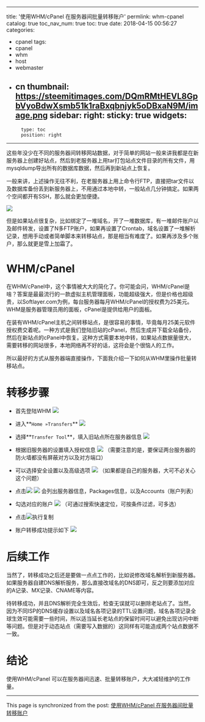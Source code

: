 
---
title: '使用WHM/cPanel 在服务器间批量转移账户'
permlink: whm-cpanel
catalog: true
toc_nav_num: true
toc: true
date: 2018-04-15 00:56:27
categories:
- cpanel
tags:
- cpanel
- whm
- host
- webmaster
- cn
thumbnail: https://steemitimages.com/DQmRMtHEVL8GpbVyoBdwXsmb51k1raBxqbnjyk5oDBxaN9M/image.png
sidebar:
    right:
        sticky: true
widgets:
    -
        type: toc
        position: right
---


这些年没少在不同的服务器间转移网站数据，对于简单的网站一般来讲我都是在新服务器上创建好站点，然后到老服务器上用tar打包站点文件目录的所有文件，用mysqldump导出所有的数据库数据，然后再到新站点上恢复。

一般来讲，上述操作无往不利，在老服务器上用上命令行FTP，直接把tar文件以及数据库备份丢到新服务器上，不用通过本地中转，一般站点几分钟搞定。如果两个空间都开有SSH，那么就会更加便捷。

![](https://steemitimages.com/DQmRMtHEVL8GpbVyoBdwXsmb51k1raBxqbnjyk5oDBxaN9M/image.png)

但是如果站点很复杂，比如绑定了一堆域名，开了一堆数据库，有一堆邮件账户以及邮件转发，设置了N多FTP账户，如果再设置了Crontab，域名设置了一堆解析记录，想用手动或者简单脚本来转移站点，那是相当有难度了。如果再涉及多个账户，那么就更是雪上加霜了。

# WHM/cPanel

在WHM/cPanel中，这个事情被大大的简化了。你可能会问，WHM/cPanel是啥？答案是最最流行的一款虚拟主机管理面板，功能超级强大，但是价格也超级贵，以Softlayer.com为例，每台服务器每月WHM/cPanel的授权费为25美元。WHM是服务器管理员用的面板，cPanel是提供给用户的面板。

在装有WHM/cPanel主机之间转移站点，是很容易的事情，毕竟每月25美元软件授权费交着呢。一种方式是我们登陆旧站的cPanel，然后生成并下载全站备份，然后在新站点的cPanel中恢复。这种方式需要本地中转，如果站点数据量很大，需要转移的网站很多，本地网络再不好的话，这将会是个很恼人的工作。

所以最好的方式从服务器端直接操作，下面我介绍一下如何从WHM里操作批量转移站点。

# 转移步骤

* 首先登陆WHM
![](https://steemitimages.com/DQmd89sV54VjMoT8ykkzy3AwpktcShNmoFWtwCcuvFQEUP3/image.png)

* 进入**`Home »Transfers`**
![](https://steemitimages.com/DQmSj9n9oRNRN4NdAuSf8ft59iWTHABo8JgAVhrrnRUo9Bw/image.png)

* 选择**`Transfer Tool`**，填入旧站点所在服务器信息
![](https://steemitimages.com/DQmZHknNQKiQD99HhE1QVtFm4rzeBQC58RBhVpqLiy7ZvGz/image.png)

* 根据旧服务器的设置填入授权信息
![](https://steemitimages.com/DQmaF8YuFT8oL4qvLsgqTgpyhMTT9MEmsbZJf2EYe9ScG5J/image.png)
（需要注意的是，要保证两台服务器的防火墙都没有屏蔽对方以及对方端口）

* 可以选择安全设置以及高级选项
![](https://steemitimages.com/DQmdvG8mXoinfD8mDxioGUXBizNgbndaWxnvCeHgGhBaZXz/image.png)
（如果都是自己的服务器，大可不必关心这个问题）

* 点击![](https://steemitimages.com/DQmdVLXYXjQbVRX1G5zSULyaL5WsDuK3pgGnaUtzoU77R1d/image.png)
![](https://steemitimages.com/DQmbez7Gt2jR7wpLLUj7SamHv8CMMopYsxBeNGuc99TN5Cu/image.png)
会列出服务器信息，Packages信息，以及Accounts（账户列表）

* 勾选对应的账户
![](https://steemitimages.com/DQmcwcbDwFD2A1hhmJGxjUCYAHBuarwNDd8q7moVSAA9nca/image.png)
（可通过搜索快速定位，可按条件过滤，可多选）

* 点击![](https://steemitimages.com/DQmdFPBaAdCDWi3ey3B64G2YREprmvZ9vVAEAHDDiJBzKdQ/image.png)执行复制

* 账户转移成功提示如下
![](https://steemitimages.com/DQmaw9iE4tQG2e9MCgTi1vhGwNERUwDFzfUu41Jk6eQtgcE/image.png)

# 后续工作

当然了，转移成功之后还是要做一点点工作的，比如说修改域名解析到新服务器。如果服务器自建DNS解析服务，那么直接改域名的DNS即可，反之则要添加对应的A记录、MX记录、CNAME等内容。

待转移成功，并且DNS解析完全生效后，检查无误就可以删除老站点了。当然，因为不同ISP的DNS缓存设置以及域名各项记录的TTL设置问题，域名各项记录全球生效可能需要一些时间，所以适当延长老站点的保留时间可以避免出现访问中断等问题。但是对于动态站点（需要写入数据的）这同样有可能造成两个站点数据不一致。

# 结论

使用WHM/cPanel 可以在服务器间迅速、批量转移账户，大大减轻维护的工作量。

- - -

This page is synchronized from the post: [使用WHM/cPanel 在服务器间批量转移账户](https://steemit.com/@oflyhigh/whm-cpanel)
